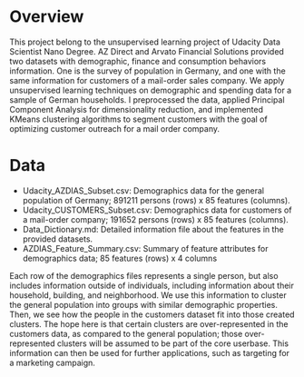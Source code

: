 # Overview 
This project belong to the unsupervised learning project of Udacity Data Scientist Nano Degree. 
AZ Direct and Arvato Financial Solutions provided two datasets with demographic, finance and consumption behaviors information. 
One is the survey of population in Germany, and one with the same information for customers of a mail-order sales company. 
We apply unsupervised learning techniques on demographic and spending data for a sample of German households. I preprocessed the data, applied Principal Component Analysis for dimensionality reduction, and implemented KMeans clustering algorithms to segment customers with the goal of optimizing customer outreach for a mail order company.
# Data 
* Udacity_AZDIAS_Subset.csv: Demographics data for the general population of Germany; 891211 persons (rows) x 85 features (columns). 
* Udacity_CUSTOMERS_Subset.csv: Demographics data for customers of a mail-order company; 191652 persons (rows) x 85 features (columns).
* Data_Dictionary.md: Detailed information file about the features in the provided datasets.
* AZDIAS_Feature_Summary.csv: Summary of feature attributes for demographics data; 85 features (rows) x 4 columns

Each row of the demographics files represents a single person, but also includes information outside of individuals, including information about their household, building, and neighborhood. We use this information to cluster the general population into groups with similar demographic properties. Then, we see how the people in the customers dataset fit into those created clusters. The hope here is that certain clusters are over-represented in the customers data, as compared to the general population; those over-represented clusters will be assumed to be part of the core userbase. This information can then be used for further applications, such as targeting for a marketing campaign.


